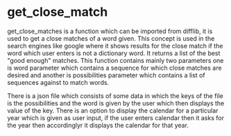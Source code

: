 # get_close_match

get_close_matches is a function which can be imported from difflib, it is used to get a close matches of a word given.
This concept is used in the search engines like google where it shows results for the close match if the word which user enters is not a dictionary word.
It returns a list of the best "good enough" matches. This function contains mainly two parameters one is word parameter which contains a sequence for which close matches are desired and another is possibilities parameter which contains a list of sequences against to match words.

There is a json file which consists of some data in which the keys of the file is the possibilities and the word is given by the user which then displays the value of the key.
There is an option to display the calendar for a particular year which is given as user input, if the user enters calendar then it asks for the year then accordinglyr it displays the calendar for that year.

